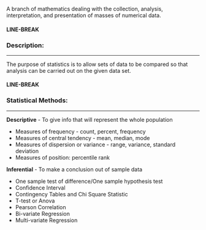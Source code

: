 A branch of mathematics dealing with the collection, analysis, interpretation, and presentation of masses of numerical data.

#### LINE-BREAK

### **Description:**

---

The purpose of statistics is to allow sets of data to be compared so that analysis can be carried out on the given data set.

#### LINE-BREAK

### **Statistical Methods:**

---

**Descriptive** - To give info that will represent the whole population

- Measures of frequency - count, percent, frequency
- Measures of central tendency - mean, median, mode
- Measures of dispersion or variance - range, variance, standard deviation
- Measures of position: percentile rank

**Inferential** - To make a conclusion out of sample data

- One sample test of difference/One sample hypothesis test
- Confidence Interval
- Contingency Tables and Chi Square Statistic
- T-test or Anova
- Pearson Correlation
- Bi-variate Regression
- Multi-variate Regression

